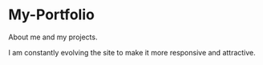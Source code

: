 # My-Portfolio
About me and my projects.

I am constantly evolving the site to make it more responsive and attractive.
